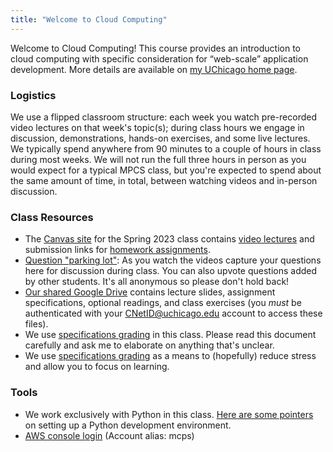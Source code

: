 ```yaml
---
title: "Welcome to Cloud Computing"
---
```


Welcome to Cloud Computing! This course provides an introduction to cloud computing with specific consideration for &ldquo;web-scale&rdquo; application development. More details are available on <a href="http://home.uchicago.edu/vas/#cloud" target="_blank" rel="noopener">my UChicago home page</a>.

### Logistics

We use a flipped classroom structure: each week you watch pre-recorded video lectures on that week's topic(s); during class hours we engage in discussion, demonstrations, hands-on exercises, and some live lectures. We typically spend anywhere from 90 minutes to a couple of hours in class during most weeks. We will not run the full three hours in person as you would expect for a typical MPCS class, but you're expected to spend about the same amount of time, in total, between watching videos and in-person discussion.

### Class Resources

- The [Canvas site](https://canvas.uchicago.edu/courses/49124) for the Spring 2023 class contains [video lectures](https://canvas.uchicago.edu/courses/49124/external_tools/1471) and submission links for [homework assignments](https://canvas.uchicago.edu/courses/49124/assignments).
- <a href="https://pollev.com/vasiliadis" target="_blank" rel="noopener">Question "parking lot"</a>: As you watch the videos capture your questions here for discussion during class. You can also upvote questions added by other students. It's all anonymous so please don't hold back!
- <a href="https://drive.google.com/drive/folders/1pjw3gWKkbpVKr1V6GZDvY3WZwg55OYIX?usp=share_link" target="_blank" rel="noopener">Our shared Google Drive</a> contains lecture slides, assignment specifications, optional readings, and class exercises (you <i>must</i> be authenticated with your CNetID@uchicago.edu account to access these files).
- We use <a href="https://docs.google.com/document/d/14ZYcarb8GX5pWQVM3cXUfv2GjTUvJkBXbC_RvJ7L55M/edit" target="_blank" rel="noopener">specifications grading</a> in this class. Please read this document carefully and ask me to elaborate on anything that's unclear.
- We use [specifications grading](specifications-grading.md) as a means to  (hopefully) reduce stress and allow you to focus on learning.

### Tools

- We work exclusively with Python in this class. [Here are some pointers](working-with-python.md) on setting up a Python development environment.
- <a href="https://mpcs.signin.aws.amazon.com/console" target="_blank" rel="noopener">AWS console login</a> (Account alias: mcps)

